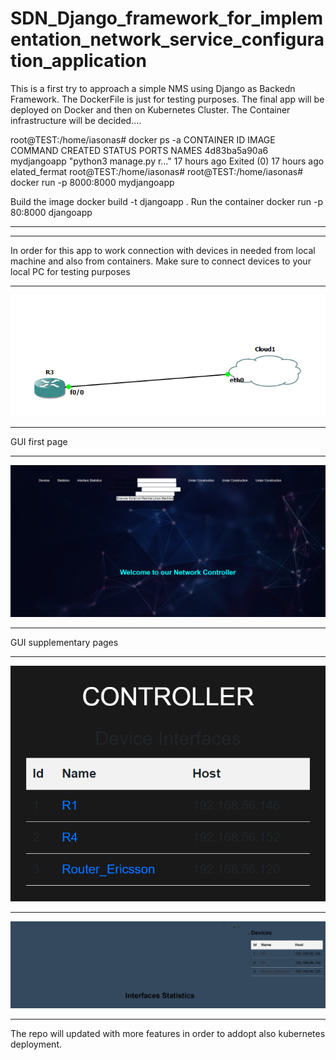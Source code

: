 # SDN_Django_framework_for_implementation_network_service_configuration_application
This is a first try to approach a simple NMS using Django as Backedn Framework.
The DockerFile is just for testing purposes. The final app will be deployed on Docker and then on Kubernetes Cluster. The Container infrastructure will be decided.... 

root@TEST:/home/iasonas# docker ps -a
CONTAINER ID   IMAGE         COMMAND                  CREATED        STATUS                    PORTS     NAMES
4d83ba5a90a6   mydjangoapp   "python3 manage.py r…"   17 hours ago   Exited (0) 17 hours ago             elated_fermat
root@TEST:/home/iasonas#
root@TEST:/home/iasonas# docker run -p 8000:8000 mydjangoapp

Build the image docker build -t djangoapp .
Run the container docker run -p 80:8000 djangoapp


***



***

In order for this app to work connection with devices in needed from local machine and also from containers. Make sure to connect devices to your local PC for testing purposes

***
![Topology](https://github.com/Iasimo92/SDN_Django_framework_for_implementation_network_service_configuration_application/blob/main/connection.png)

***

GUI first page

***

![GUI](https://github.com/Iasimo92/SDN_Django_framework_for_implementation_network_service_configuration_application/blob/main/Screenshot%202023-07-24%20123620.png)

***

GUI supplementary pages

***
![GUI](https://github.com/Iasimo92/SDN_Django_framework_for_implementation_network_service_configuration_application/blob/main/controller.png)
***

![GUI](https://github.com/Iasimo92/SDN_Django_framework_for_implementation_network_service_configuration_application/blob/main/statistics.png)

***

The repo will updated with more features in order to addopt also kubernetes deployment.
